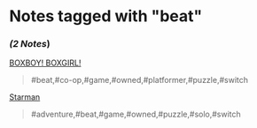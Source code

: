 # Notes tagged with "beat"

### _(2 Notes_)

[BOXBOY!  BOXGIRL!](./../BOXBOY!%20%20BOXGIRL!.html)
> #beat,#co-op,#game,#owned,#platformer,#puzzle,#switch

[Starman](./../Starman.html)
> #adventure,#beat,#game,#owned,#puzzle,#solo,#switch


